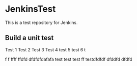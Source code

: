 # JenkinsTest
This is a test repository for Jenkins. 

## Build a unit test
Test 1
Test 2
Test 3
Test 4
test 5
test 6
t

f
f
ffff
ffdfd
dfdfdfdafafa
test
test
test
ff
testdfdfdf
dfddfd
dfdfd
